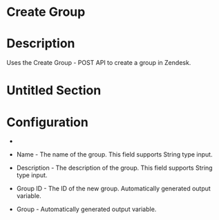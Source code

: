 ﻿# Create Group

# Description

Uses the Create Group - POST
                API to create a group in Zendesk.

# Untitled Section

# Configuration

* 
* Name - The name of the group. This field supports String type input.
* Description - The description of the group. This field supports String type input.









* Group ID - The ID of the new group. Automatically generated output variable.
* Group - Automatically generated output variable.
